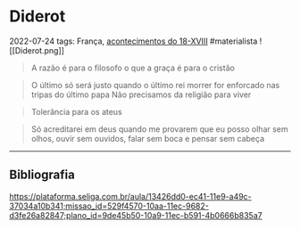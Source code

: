 # Diderot
2022-07-24
tags: França, [acontecimentos do  18-XVIII](../../Sec/Acontecimentos%20Dos%20Séculos/acontecimentos%20do%20%2018-XVIII.md) #materialista
![[Diderot.png]]

> A razão é para o filosofo o que a graça é para o cristão

> O último só será justo quando o último rei morrer for enforcado nas tripas do último papa
> Não precisamos da religião para viver

> Tolerância para os ateus

> Só acreditarei em deus quando me provarem que eu posso olhar sem olhos, ouvir sem ouvidos, falar sem boca e pensar sem cabeça

-----------------------------------------------
## Bibliografia

https://plataforma.seliga.com.br/aula/13426dd0-ec41-11e9-a49c-37034a10b341;missao_id=529f4570-10aa-11ec-9682-d3fe26a82847;plano_id=9de45b50-10a9-11ec-b591-4b0666b835a7
